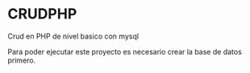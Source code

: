 # CRUDPHP
Crud en PHP de nivel basico con mysql

Para poder ejecutar este proyecto es necesario crear la base de datos primero.
